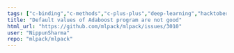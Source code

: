 ```yaml
---
tags: ["c-binding","c-methods","c-plus-plus","deep-learning","hacktoberfest","help-wanted","machine-learning","machine-learning-library","nearest-neighbor-search","regression","s-keep-open","scientific-computing","t-bug-report"]
title: "Default values of Adaboost program are not good"
html_url: "https://github.com/mlpack/mlpack/issues/3010"
user: "NippunSharma"
repo: "mlpack/mlpack"
---
```


